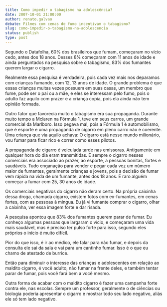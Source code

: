 ```yaml
---
title: Como impedir o tabagismo na adolescência?
date: 2007-10-01 21:00:00
author: renato.galvao
debate: Filmes com cenas de fumo incentivam o tabagismo?
slug: como-impedir-o-tabagismo-na-adolescencia
status: publish 
type: post
---
```


Segundo o Datafolha, 60% dos brasileiros que fumam, começaram no vício cedo, antes dos 18 anos. Desses 8% começaram com 11 anos de idade e ainda perguntados na pesquisa sobre o tabagismo, 83% dos fumantes querem largar o cigarro.  

Realmente essa pesquisa é verdadeira, pois cada vez mais nos deparamos com crianças fumando, com 12, 13 anos de idade. O grande problema é que essas crianças muitas vezes possuem em suas casas, um membro que fume, pode ser o pai ou a mãe, e eles se interessam pelo fumo, pois o adulto faz aquilo com prazer e a criança copia, pois ela ainda não tem opinião formada.  

Outro fator que favorecia muito o tabagismo era sua propaganda. Durante muito tempo a Mclaren na Fórmula 1, teve em seus carros, um grande comercial da Marlboro. Isso pegava mal, pois a Fórmula 1 é automobilismo, que é esporte e uma propaganda de cigarro em pleno carro não é coerente. Uma criança que via aquilo achava: O cigarro está nesse mundo milionário, vou fumar para ficar rico e correr como esses pilotos.  

A propaganda de cigarro é veiculada tarde nas emissoras. Antigamente em qualquer hora do dia eram transmitidas. E sempre o cigarro nesses comerciais era associado ao prazer, ao esporte, a pessoas bonitas, fortes e saudáveis. Tudo enganação para vender e pegar cada vez um número maior de fumantes, geralmente crianças e jovens, pois a decisão de fumar vem rápida na vida de um fumante, antes dos 18 anos. É raro alguém começar a fumar com 25, 30 anos de idade.   

Os comerciais negativos do cigarro não deram certo. Na própria caixinha dessa droga, chamada cigarro, existem fotos com ex-fumantes, em cenas fortes, com as pessoas à mingua. Eu já vi fumante comprar o cigarro, olhar a caixinha, ver essa imagem forte e dar risada.   

A pesquisa apontou que 83% dos fumantes querem parar de fumar. Eu conheço algumas pessoas que largaram o vício, e começaram uma vida mais saudável, mas é preciso ter pulso forte para isso, segundo eles próprios o início é muito difícil.  

Pior do que isso, é ir ao médico, ele falar para não fumar, e depois da consulta ele sai da sala e vai para um cantinho fumar. Isso é o que eu chamo de atestado de burrice.   

Então para diminuir o interesse das crianças e adolescentes em relação ao maldito cigarro, é você adulto, não fumar na frente deles, e também tentar parar de fumar, pois você fará bem a você mesmo.   

Outra forma de acabar com o maldito cigarro é fazer uma campanha forte contra ele, nas escolas. Sempre um professor, geralmente o de ciências ou biologia poderia apresentar o cigarro e mostrar todo seu lado negativo, aliás ele só tem lado negativo.
